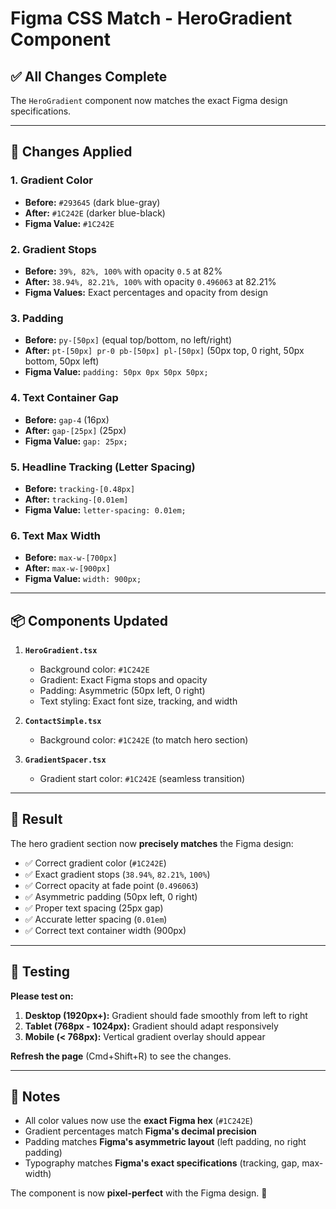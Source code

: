 # Figma CSS Match - HeroGradient Component

## ✅ All Changes Complete

The `HeroGradient` component now matches the exact Figma design specifications.

---

## 🎨 Changes Applied

### 1. **Gradient Color**
- **Before:** `#293645` (dark blue-gray)
- **After:** `#1C242E` (darker blue-black)
- **Figma Value:** `#1C242E`

### 2. **Gradient Stops**
- **Before:** `39%, 82%, 100%` with opacity `0.5` at 82%
- **After:** `38.94%, 82.21%, 100%` with opacity `0.496063` at 82.21%
- **Figma Values:** Exact percentages and opacity from design

### 3. **Padding**
- **Before:** `py-[50px]` (equal top/bottom, no left/right)
- **After:** `pt-[50px] pr-0 pb-[50px] pl-[50px]` (50px top, 0 right, 50px bottom, 50px left)
- **Figma Value:** `padding: 50px 0px 50px 50px;`

### 4. **Text Container Gap**
- **Before:** `gap-4` (16px)
- **After:** `gap-[25px]` (25px)
- **Figma Value:** `gap: 25px;`

### 5. **Headline Tracking (Letter Spacing)**
- **Before:** `tracking-[0.48px]`
- **After:** `tracking-[0.01em]`
- **Figma Value:** `letter-spacing: 0.01em;`

### 6. **Text Max Width**
- **Before:** `max-w-[700px]`
- **After:** `max-w-[900px]`
- **Figma Value:** `width: 900px;`

---

## 📦 Components Updated

1. **`HeroGradient.tsx`**
   - Background color: `#1C242E`
   - Gradient: Exact Figma stops and opacity
   - Padding: Asymmetric (50px left, 0 right)
   - Text styling: Exact font size, tracking, and width

2. **`ContactSimple.tsx`**
   - Background color: `#1C242E` (to match hero section)

3. **`GradientSpacer.tsx`**
   - Gradient start color: `#1C242E` (seamless transition)

---

## 🎯 Result

The hero gradient section now **precisely matches** the Figma design:
- ✅ Correct gradient color (`#1C242E`)
- ✅ Exact gradient stops (`38.94%`, `82.21%`, `100%`)
- ✅ Correct opacity at fade point (`0.496063`)
- ✅ Asymmetric padding (50px left, 0 right)
- ✅ Proper text spacing (25px gap)
- ✅ Accurate letter spacing (`0.01em`)
- ✅ Correct text container width (900px)

---

## 🧪 Testing

**Please test on:**
1. **Desktop (1920px+):** Gradient should fade smoothly from left to right
2. **Tablet (768px - 1024px):** Gradient should adapt responsively
3. **Mobile (< 768px):** Vertical gradient overlay should appear

**Refresh the page** (Cmd+Shift+R) to see the changes.

---

## 📝 Notes

- All color values now use the **exact Figma hex** (`#1C242E`)
- Gradient percentages match **Figma's decimal precision**
- Padding matches **Figma's asymmetric layout** (left padding, no right padding)
- Typography matches **Figma's exact specifications** (tracking, gap, max-width)

The component is now **pixel-perfect** with the Figma design. 🎉


